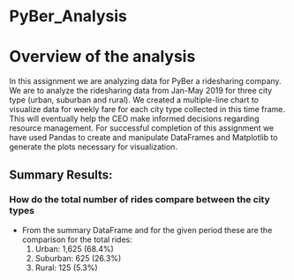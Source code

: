 # PyBer_Analysis
# Overview of the analysis

In this assignment we are analyzing data for PyBer a ridesharing company. We are to analyze the ridesharing data from Jan-May 2019 for three city type (urban, suburban and rural). We created a multiple-line chart to visualize data for weekly fare for each city type collected in this time frame. This will eventually help the CEO make informed decisions regarding resource management.
For successful completion of this assignment we have used Pandas to create and manipulate DataFrames and Matplotlib to generate the plots necessary for visualization. 

## Summary Results:
### How do the total number of rides compare between the city types 
  * From the summary DataFrame and for the given period these are the comparison for the total rides:
	1. Urban: 1,625 (68.4%)
	2. Suburban: 625 (26.3%)
	3. Rural: 125 (5.3%)
